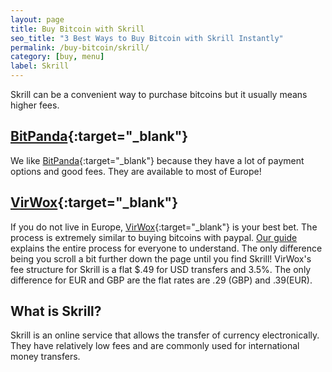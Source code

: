 ```yaml
---
layout: page
title: Buy Bitcoin with Skrill
seo_title: "3 Best Ways to Buy Bitcoin with Skrill Instantly"
permalink: /buy-bitcoin/skrill/
category: [buy, menu]
label: Skrill
---
```

Skrill can be a convenient way to purchase bitcoins but it usually means higher fees.

## [BitPanda](https://www.bitpanda.com/?ref=7989064235904733469){:target="_blank"}

We like [BitPanda](https://www.bitpanda.com/?ref=7989064235904733469){:target="_blank"} because they have a lot of payment options and good fees. They are available to most of Europe!

## [VirWox](https://www.virwox.com?r=22aa25){:target="_blank"}

If you do not live in Europe, [VirWox](https://www.virwox.com?r=22aa25){:target="_blank"} is your best bet. The process is extremely similar to buying bitcoins with paypal. [Our guide]() explains the entire process for everyone to understand. The only difference being you scroll a bit further down the page until you find Skrill! VirWox's fee structure for Skrill is a flat $.49 for USD transfers and 3.5%. The only difference for EUR and GBP are the flat rates are .29 (GBP) and .39(EUR).


## What is Skrill?

Skrill is an online service that allows the transfer of currency electronically. They have relatively low fees and are commonly used for international money transfers.
